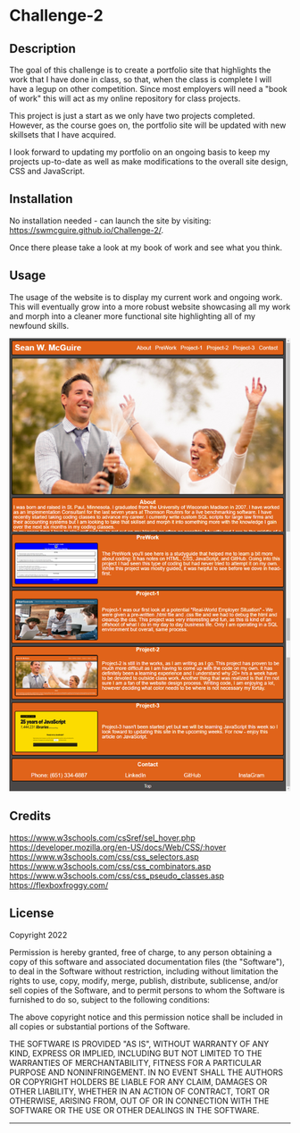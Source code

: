 # Challenge-2

## Description

The goal of this challenge is to create a portfolio site that highlights the work that I have done in class, so that, when the class is complete I will have a legup on other competition.  Since most employers will need a "book of work" this will act as my online repository for class projects.  

This project is just a start as we only have two projects completed.  However, as the course goes on, the portfolio site will be updated with new skillsets that I have acquired.

I look forward to updating my portfolio on an ongoing basis to keep my projects up-to-date as well as make modifications to the overall site design, CSS and JavaScript.

## Installation

No installation needed - can launch the site by visiting:  https://swmcguire.github.io/Challenge-2/.

Once there please take a look at my book of work and see what you think.

## Usage

The usage of the website is to display my current work and ongoing work.  This will eventually grow into a more robust website showcasing all my work and morph into a cleaner more functional site highlighting all of my newfound skills.

![Website-Mockup](assets/images/Website-MockUp.png)

## Credits

https://www.w3schools.com/csSref/sel_hover.php
https://developer.mozilla.org/en-US/docs/Web/CSS/:hover
https://www.w3schools.com/css/css_selectors.asp
https://www.w3schools.com/css/css_combinators.asp
https://www.w3schools.com/css/css_pseudo_classes.asp
https://flexboxfroggy.com/

## License

Copyright 2022

Permission is hereby granted, free of charge, to any person obtaining a copy of this software and associated documentation files (the "Software"), to deal in the Software without restriction, including without limitation the rights to use, copy, modify, merge, publish, distribute, sublicense, and/or sell copies of the Software, and to permit persons to whom the Software is furnished to do so, subject to the following conditions:

The above copyright notice and this permission notice shall be included in all copies or substantial portions of the Software.

THE SOFTWARE IS PROVIDED "AS IS", WITHOUT WARRANTY OF ANY KIND, EXPRESS OR IMPLIED, INCLUDING BUT NOT LIMITED TO THE WARRANTIES OF MERCHANTABILITY, FITNESS FOR A PARTICULAR PURPOSE AND NONINFRINGEMENT. IN NO EVENT SHALL THE AUTHORS OR COPYRIGHT HOLDERS BE LIABLE FOR ANY CLAIM, DAMAGES OR OTHER LIABILITY, WHETHER IN AN ACTION OF CONTRACT, TORT OR OTHERWISE, ARISING FROM, OUT OF OR IN CONNECTION WITH THE SOFTWARE OR THE USE OR OTHER DEALINGS IN THE SOFTWARE.

---
